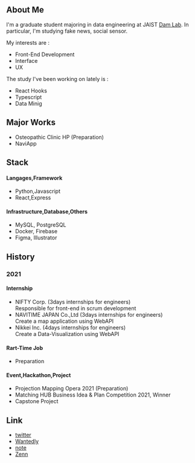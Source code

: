 ## About Me

I'm a graduate student majoring in data engineering at JAIST [Dam Lab](https://www.jaist.ac.jp/~dam/). In particular, I'm studying fake news, social sensor.

My interests are :
- Front-End Development
- Interface
- UX

The study I've been working on lately is :
- React Hooks
- Typescript
- Data Minig

## Major Works

- Osteopathic Clinic HP (Preparation)
- NaviApp

## Stack

#### Langages,Framework
- Python,Javascript
- React,Express

#### Infrastructure,Database,Others
- MySQL, PostgreSQL
- Docker, Firebase
- Figma, Illustrator

## History

### 2021

#### Internship
- NIFTY Corp. (3days internships for engineers) <br>
  Responsible for front-end in scrum development
- NAVITIME JAPAN Co.,Ltd (3days internships for engineers) <br>
  Create a map application using WebAPI
- Nikkei Inc. (4days internships for engineers) <br>
  Create a Data-Visualization using WebAPI
  
<!--#####  (Participation plan) -->

  
#### Rart-Time Job
- Preparation

#### Event,Hackathon,Project
- Projection Mapping Opera 2021 (Preparation) <br>
- Matching HUB Business Idea & Plan Competition 2021, Winner <br>
- Capstone Project 

## Link
- [twitter](https://twitter.com/_yy616)
- [Wantedly](https://www.wantedly.com/id/yy_616)
- [note](https://note.com/_yy616_)
- [Zenn](https://zenn.dev/yy616)
<!--
**pythagoras-yamamoto/pythagoras-yamamoto** is a ✨ _special_ ✨ repository because its `README.md` (this file) appears on your GitHub profile.

Here are some ideas to get you started:

- 🔭 I’m currently working on ...
- 🌱 I’m currently learning ...
- 👯 I’m looking to collaborate on ...
- 🤔 I’m looking for help with ...
- 💬 Ask me about ...
- 📫 How to reach me: ...
- 😄 Pronouns: ...
- ⚡ Fun fact: ...
-->
